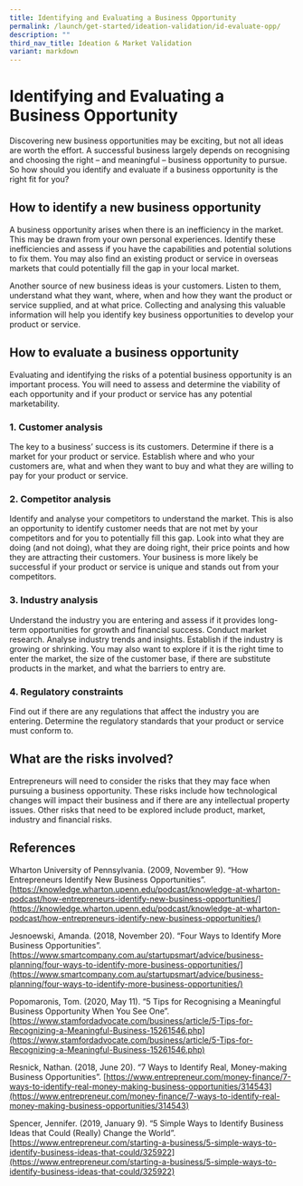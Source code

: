 ```yaml
---
title: Identifying and Evaluating a Business Opportunity
permalink: /launch/get-started/ideation-validation/id-evaluate-opp/
description: ""
third_nav_title: Ideation & Market Validation
variant: markdown
---
```

# Identifying and Evaluating a Business Opportunity

Discovering new business opportunities may be exciting, but not all ideas are worth the effort. A successful business largely depends on recognising and choosing the right – and meaningful – business opportunity to pursue. So how should you identify and evaluate if a business opportunity is the right fit for you? 

## How to identify a new business opportunity

A business opportunity arises when there is an inefficiency in the market. This may be drawn from your own personal experiences. Identify these inefficiencies and assess if you have the capabilities and potential solutions to fix them. You may also find an existing product or service in overseas markets that could potentially fill the gap in your local market.

Another source of new business ideas is your customers. Listen to them, understand what they want, where, when and how they want the product or service supplied, and at what price. Collecting and analysing this valuable information will help you identify key business opportunities to develop your product or service.

## How to evaluate a business opportunity

Evaluating and identifying the risks of a potential business opportunity is an important process. You will need to assess and determine the viability of each opportunity and if your product or service has any potential marketability. 

### 1. Customer analysis

   The key to a business’ success is its customers. Determine if there is a market for your product or service. Establish where and who your customers are, what and when they want to buy and what they are willing to pay for your product or service.

### 2.	Competitor analysis

   Identify and analyse your competitors to understand the market. This is also an opportunity to identify customer needs that are not met by your competitors and for you to potentially fill this gap. Look into what they are doing (and not doing), what they are doing right, their price points and how they are attracting their customers. Your business is more likely be successful if your product or service is unique and stands out from your competitors.

### 3.	Industry analysis

   Understand the industry you are entering and assess if it provides long-term opportunities for growth and financial success. Conduct market research. Analyse industry trends and insights. Establish if the industry is growing or shrinking. You may also want to explore if it is the right time to enter the market, the size of the customer base, if there are substitute products in the market, and what the barriers to entry are.

### 4.	Regulatory constraints

   Find out if there are any regulations that affect the industry you are entering. Determine the regulatory standards that your product or service must conform to.

## What are the risks involved?

Entrepreneurs will need to consider the risks that they may face when pursuing a business opportunity. These risks include how technological changes will impact their business and if there are any intellectual property issues. Other risks that need to be explored include product, market, industry and financial risks.


## References

Wharton University of Pennsylvania. (2009, November 9). “How Entrepreneurs Identify New Business Opportunities”. [https://knowledge.wharton.upenn.edu/podcast/knowledge-at-wharton-podcast/how-entrepreneurs-identify-new-business-opportunities/](https://knowledge.wharton.upenn.edu/podcast/knowledge-at-wharton-podcast/how-entrepreneurs-identify-new-business-opportunities/)

Jesnoewski, Amanda. (2018, November 20). “Four Ways to Identify More Business Opportunities”. [https://www.smartcompany.com.au/startupsmart/advice/business-planning/four-ways-to-identify-more-business-opportunities/](https://www.smartcompany.com.au/startupsmart/advice/business-planning/four-ways-to-identify-more-business-opportunities/)

Popomaronis, Tom. (2020, May 11). “5 Tips for Recognising a Meaningful Business Opportunity When You See One”. [https://www.stamfordadvocate.com/business/article/5-Tips-for-Recognizing-a-Meaningful-Business-15261546.php](https://www.stamfordadvocate.com/business/article/5-Tips-for-Recognizing-a-Meaningful-Business-15261546.php)

Resnick, Nathan. (2018, June 20). “7 Ways to Identify Real, Money-making Business Opportunities”. [https://www.entrepreneur.com/money-finance/7-ways-to-identify-real-money-making-business-opportunities/314543](https://www.entrepreneur.com/money-finance/7-ways-to-identify-real-money-making-business-opportunities/314543)

Spencer, Jennifer. (2019, January 9). “5 Simple Ways to Identify Business Ideas that Could (Really) Change the World”. [https://www.entrepreneur.com/starting-a-business/5-simple-ways-to-identify-business-ideas-that-could/325922](https://www.entrepreneur.com/starting-a-business/5-simple-ways-to-identify-business-ideas-that-could/325922)